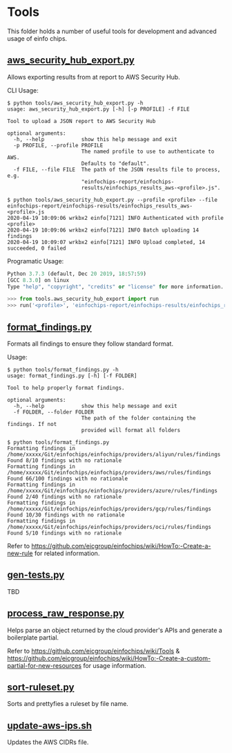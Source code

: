 # Tools

This folder holds a number of useful tools for development and advanced usage of einfo chips.

## [aws_security_hub_export.py](https://github.com/eicgroup/einfochips/blob/master/tools/aws_security_hub_export.py)

Allows exporting results from at report to AWS Security Hub.

CLI Usage:

```shell
$ python tools/aws_security_hub_export.py -h
usage: aws_security_hub_export.py [-h] [-p PROFILE] -f FILE

Tool to upload a JSON report to AWS Security Hub

optional arguments:
  -h, --help            show this help message and exit
  -p PROFILE, --profile PROFILE
                        The named profile to use to authenticate to AWS.
                        Defaults to "default".
  -f FILE, --file FILE  The path of the JSON results file to process, e.g.
                        "einfochips-report/einfochips-
                        results/einfochips_results_aws-<profile>.js".

$ python tools/aws_security_hub_export.py --profile <profile> --file einfochips-report/einfochips-results/einfochips_results_aws-<profile>.js
2020-04-19 10:09:06 wrkbx2 einfo[7121] INFO Authenticated with profile <profile>
2020-04-19 10:09:06 wrkbx2 einfo[7121] INFO Batch uploading 14 findings
2020-04-19 10:09:07 wrkbx2 einfo[7121] INFO Upload completed, 14 succeeded, 0 failed
```

Programatic Usage:

```python
Python 3.7.3 (default, Dec 20 2019, 18:57:59) 
[GCC 8.3.0] on linux
Type "help", "copyright", "credits" or "license" for more information.

>>> from tools.aws_security_hub_export import run
>>> run('<profile>', 'einfochips-report/einfochips-results/einfochips_results_aws-<profile>.js')
```

## [format_findings.py](https://github.com/eicgroup/einfochips/blob/master/tools/format_findings.py)

Formats all findings to ensure they follow standard format.

Usage:

```shell
$ python tools/format_findings.py -h                                                                                 
usage: format_findings.py [-h] [-f FOLDER]

Tool to help properly format findings.

optional arguments:
  -h, --help            show this help message and exit
  -f FOLDER, --folder FOLDER
                        The path of the folder containing the findings. If not
                        provided will format all folders

$ python tools/format_findings.py   
Formatting findings in /home/xxxxx/Git/einfochips/einfochips/providers/aliyun/rules/findings
Found 8/10 findings with no rationale
Formatting findings in /home/xxxxx/Git/einfochips/einfochips/providers/aws/rules/findings
Found 66/100 findings with no rationale
Formatting findings in /home/xxxxx/Git/einfochips/einfochips/providers/azure/rules/findings
Found 2/40 findings with no rationale
Formatting findings in /home/xxxxx/Git/einfochips/einfochips/providers/gcp/rules/findings
Found 10/30 findings with no rationale
Formatting findings in /home/xxxxx/Git/einfochips/einfochips/providers/oci/rules/findings
Found 5/10 findings with no rationale
```

Refer to https://github.com/eicgroup/einfochips/wiki/HowTo:-Create-a-new-rule for related information.

## [gen-tests.py](https://github.com/eicgroup/einfochips/blob/master/tools/gen-tests.py)

TBD 

## [process_raw_response.py](https://github.com/eicgroup/einfochips/blob/master/tools/process_raw_response.py)

Helps parse an object returned by the cloud provider's APIs and generate a boilerplate partial.

Refer to https://github.com/eicgroup/einfochips/wiki/Tools & https://github.com/eicgroup/einfochips/wiki/HowTo:-Create-a-custom-partial-for-new-resources for usage information.

## [sort-ruleset.py](https://github.com/eicgroup/einfochips/blob/master/tools/sort-ruleset.py)

Sorts and prettyfies a ruleset by file name.

## [update-aws-ips.sh](https://github.com/eicgroup/einfochips/blob/master/tools/update-aws-ips.sh)

Updates the AWS CIDRs file.

